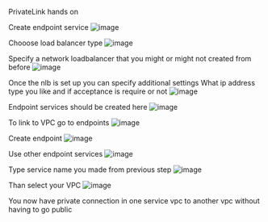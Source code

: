 PrivateLink hands on 

Create endpoint service
![image](https://github.com/VietTheBarbarian/AWS-Security-Stuff/assets/56415307/cb4c03e5-415a-4170-bc2e-a5413ca9264c)

Chooose load balancer type 
![image](https://github.com/VietTheBarbarian/AWS-Security-Stuff/assets/56415307/6c9b5c2a-2a0e-4067-b1c0-cf1b2fd7fb35)

Specify a network loadbalancer that you might or might not created from before
![image](https://github.com/VietTheBarbarian/AWS-Security-Stuff/assets/56415307/2f8ad8a9-6be1-48b8-9033-7235126e976c)

Once the nlb is set up you can specify additional settings 
What ip address type you like and if acceptance is require or not 
![image](https://github.com/VietTheBarbarian/AWS-Security-Stuff/assets/56415307/3a6c8009-44a5-4cc8-9325-8c196ea24f06)

Endpoint services should be created here 
![image](https://github.com/VietTheBarbarian/AWS-Security-Stuff/assets/56415307/2c48e33d-3f6c-44f3-a75f-eece2e216862)

To link to VPC go to endpoints 
![image](https://github.com/VietTheBarbarian/AWS-Security-Stuff/assets/56415307/2793c2e0-83c2-4f08-b3f8-bef2a6daad01)

Create endpoint 
![image](https://github.com/VietTheBarbarian/AWS-Security-Stuff/assets/56415307/765ef6dd-4c31-4826-9df9-94b2712a7ab2)

Use other endpoint services
![image](https://github.com/VietTheBarbarian/AWS-Security-Stuff/assets/56415307/6b24d5f5-56c6-4f3c-bd90-6b10d0eb43a6)

Type service name you made from previous step
![image](https://github.com/VietTheBarbarian/AWS-Security-Stuff/assets/56415307/8cb5df69-1fee-48ad-9582-3f5d936ae223)

Than select your VPC 
![image](https://github.com/VietTheBarbarian/AWS-Security-Stuff/assets/56415307/beaaf1f2-ae3f-42c8-a338-6535067df54c)

You now have private connection in one service vpc to another vpc without having to go public
